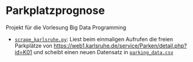 # Parkplatzprognose

Projekt für die Vorlesung Big Data Programming

- [`scrape_karlsruhe.py`](scrape_karlsruhe.py): Liest beim einmaligen Aufrufen die freien Parkplätze von https://web1.karlsruhe.de/service/Parken/detail.php?id=K01 und scheibt einen neuen Datensatz in [`parking_data.csv`](parking_data.csv)